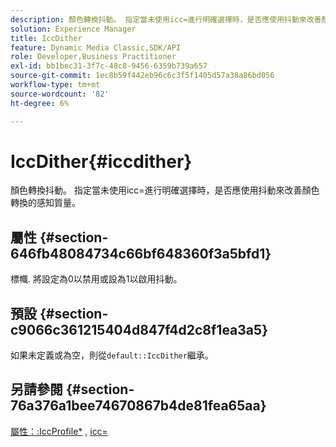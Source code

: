 ```yaml
---
description: 顏色轉換抖動。 指定當未使用icc=進行明確選擇時，是否應使用抖動來改善顏色轉換的感知質量。
solution: Experience Manager
title: IccDither
feature: Dynamic Media Classic,SDK/API
role: Developer,Business Practitioner
exl-id: bb1bec31-3f7c-48c8-9456-6359b739a657
source-git-commit: 1ec8b59f442eb96c6c3f5f1405d57a38a86bd056
workflow-type: tm+mt
source-wordcount: '82'
ht-degree: 6%

---
```


# IccDither{#iccdither}

顏色轉換抖動。 指定當未使用icc=進行明確選擇時，是否應使用抖動來改善顏色轉換的感知質量。

## 屬性 {#section-646fb48084734c66bf648360f3a5bfd1}

標幟. 將設定為0以禁用或設為1以啟用抖動。

## 預設 {#section-c9066c361215404d847f4d2c8f1ea3a5}

如果未定義或為空，則從`default::IccDither`繼承。

## 另請參閱 {#section-76a376a1bee74670867b4de81fea65aa}

[屬性：:IccProfile*](../../../../../ir-api/material-cat/image-rendering-api-ref/c-ir-material-catalog/c-ir-attributes-reference/r-ir-iccprofilecmyk.md#reference-55aead2d924847ffbd1be4c46add7127) ,  [icc=](../../../../../ir-api/http-protocol/image-rendering-api-ref/c-ir-http-protocol-ref/c-ir-http-protocol-command-reference/r-ir-icc.md#reference-86a2fff3cef24982ad2063d977a16e06)
